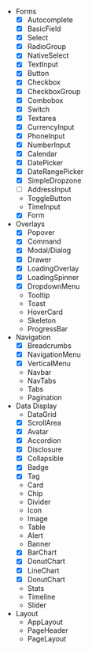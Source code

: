 - Forms
    - [x] Autocomplete
    - [x] BasicField
    - [x] Select
    - [x] RadioGroup
    - [x] NativeSelect
    - [x] TextInput
    - [x] Button
    - [x] Checkbox
    - [x] CheckboxGroup
    - [x] Combobox
    - [x] Switch
    - [x] Textarea
    - [x] CurrencyInput
    - [x] PhoneInput
    - [x] NumberInput
    - [x] Calendar
    - [x] DatePicker
    - [x] DateRangePicker
    - [x] SimpleDropzone
    - [ ] AddressInput
    - ToggleButton
    - TimeInput
    - [x] Form
- Overlays
    - [x] Popover
    - [x] Command
    - [x] Modal/Dialog
    - [x] Drawer
    - [x] LoadingOverlay
    - [x] LoadingSpinner
    - [x] DropdownMenu
    - Tooltip
    - Toast
    - HoverCard
    - Skeleton
    - ProgressBar
- Navigation
    - [x] Breadcrumbs
    - [x] NavigationMenu
    - [x] VerticalMenu
    - Navbar
    - NavTabs
    - Tabs
    - Pagination
- Data Display
    - DataGrid
    - [x] ScrollArea
    - [x] Avatar
    - [x] Accordion
    - [x] Disclosure
    - [x] Collapsible
    - [x] Badge
    - [x] Tag
    - Card
    - Chip
    - Divider
    - Icon
    - Image
    - Table
    - Alert
    - Banner
    - [x] BarChart
    - [x] DonutChart
    - [x] LineChart
    - [x] DonutChart
    - Stats
    - Timeline
    - Slider
- Layout
    - AppLayout
    - PageHeader
    - PageLayout

